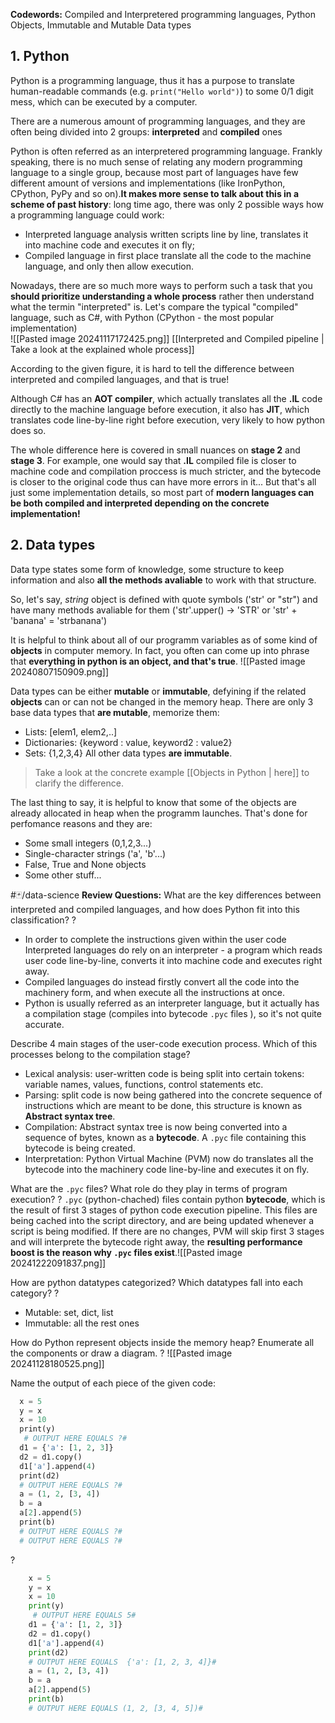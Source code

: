 **Codewords:** Compiled and Interpretered programming languages, Python Objects, Immutable and Mutable Data types

## 1. Python
Python is a programming language, thus it has a purpose to translate human-readable commands (e.g. ```print("Hello world")```) to some 0/1 digit mess, which can be executed by a computer.

There are a numerous amount of programming languages, and they are often being divided into 2 groups: **interpreted** and **compiled** ones

Python is often referred as an interpretered programming language. 
Frankly speaking, there is no much sense of relating any modern programming language to a single group, because most part of languages have few different amount of versions and implementations (like IronPython, CPython, PyPy and so on).**It makes more sense to talk about this in a scheme of past history**: long time ago, there was only 2 possible ways how a programming language could work:
- Interpreted language analysis written scripts line by line, translates it into machine code and executes it on fly;
- Compiled language in first place translate all the code to the machine language, and only then allow execution.

Nowadays, there are so much more ways to perform such a task that you **should prioritize understanding a whole process** rather then understand what the termin "interpreted" is. 
Let's compare the typical "compiled" language, such as C#, with Python (CPython - the most popular implementation) 
<br>
![[Pasted image 20241117172425.png]] [[Interpreted and Compiled pipeline | Take a look at the explained whole process]]

According to the given figure, it is hard to tell the difference between interpreted and compiled languages, and that is true! 

Although C# has an **AOT compiler**, which actually translates all the **.IL** code directly to the machine language before execution, it also has **JIT**, which translates code line-by-line right before execution, very likely to how python does so. 

The whole difference here is covered in small nuances on **stage 2** and **stage 3**. For example, one would say that **.IL** compiled file is closer to machine code and compilation proccess is much stricter, and the bytecode is closer to the original code thus can have more errors in it... 
But that's all just some implementation details, so most part of **modern languages can be both compiled and interpreted depending on the concrete implementation!**


## 2. Data types
Data type states some form of knowledge, some structure to keep information and also **all the methods avaliable** to work with that structure. 

So, let's say, *string* object is defined with quote symbols ('str' or "str") and have many methods avaliable for them ('str'.upper() -> 'STR' or
'str' + 'banana' = 'strbanana')

It is helpful to think about all of our programm variables as of some kind of **objects** in computer memory. In fact, you often can come up into phrase that **everything in python is an object, and that's true**.
![[Pasted image 20240807150909.png]]


Data types can be either **mutable** or **immutable**, defyining if the related **objects** can or can not be changed in the memory heap.
There are only 3 base data types that **are mutable**, memorize them:
- Lists: \[elem1, elem2,..\]
- Dictionaries: \{keyword : value, keyword2 : value2\}
- Sets: {1,2,3,4}
All other data types **are immutable**. 

> Take a look at the concrete example [[Objects in Python | here]] to clarify the difference.

The last thing to say, it is helpful to know that some of the objects are already allocated in heap when the programm launches. That's done for perfomance reasons and they are:
- Some small integers (0,1,2,3...)
- Single-character strings ('a', 'b'...)
- False, True and None objects
- Some other stuff...

#🃏/data-science
**Review Questions:**
What are the key differences between interpreted and compiled languages, and how does Python fit into this classification?
?
- In order to complete the instructions given within the user code Interpreted languages do rely on an interpreter - a program which reads user code line-by-line, converts it into machine code and executes right away.
- Compiled languages do instead firstly convert all the code into the machinery form, and when execute all the instructions at once.
- Python is usually referred as an interpreter language, but it actually has a compilation stage (compiles into bytecode `.pyc` files ), so it's not quite accurate.
<!--SR:!2024-12-29,7,257-->

Describe 4 main stages of the user-code execution process. Which of this processes belong to the compilation stage?
- Lexical analysis: user-written code is being split into certain tokens: variable names, values, functions, control statements etc.
- Parsing: split code is now being gathered into the concrete sequence of instructions which are meant to be done, this structure is known as **Abstract syntax tree**.
- Compilation: Abstract syntax tree is now being converted into a sequence of bytes, known as a **bytecode**. A `.pyc` file containing this bytecode is being created.
- Interpretation: Python Virtual Machine (PVM) now do translates all the bytecode into the machinery code line-by-line and executes it on fly.

What are the `.pyc` files? What role do they play in terms of program execution?
?
`.pyc`  (python-chached) files contain python **bytecode**, which is the result of first 3 stages of python code execution pipeline. This files are being cached into the script directory, and are being updated whenever a script is being modified. If there are no changes, PVM will skip first 3 stages and will interprete the bytecode right away, the **resulting performance boost is the reason why `.pyc` files exist**.![[Pasted image 20241222091837.png]]
<!--SR:!2025-01-18,27,276--> 

How are python datatypes categorized? Which datatypes fall into each category?
?
- Mutable: set, dict, list
- Immutable: all the rest ones
<!--SR:!2025-01-25,34,297-->

How do Python represent objects inside the memory heap? Enumerate all the components or draw a diagram.
?
![[Pasted image 20241128180525.png]]
<!--SR:!2025-01-12,21,277-->

Name the output of each piece of the given code: 
```python  
  x = 5  
  y = x  
  x = 10  
  print(y)  
   # OUTPUT HERE EQUALS ?#  
  d1 = {'a': [1, 2, 3]}  
  d2 = d1.copy()  
  d1['a'].append(4)  
  print(d2)  
  # OUTPUT HERE EQUALS ?#  
  a = (1, 2, [3, 4])  
  b = a  
  a[2].append(5)  
  print(b)  
  # OUTPUT HERE EQUALS ?#  
  # OUTPUT HERE EQUALS ?#  
```
?
```python
	x = 5
	y = x
	x = 10
	print(y)
	 # OUTPUT HERE EQUALS 5#
	d1 = {'a': [1, 2, 3]}
	d2 = d1.copy()
	d1['a'].append(4)
	print(d2)
	# OUTPUT HERE EQUALS  {'a': [1, 2, 3, 4]}#
	a = (1, 2, [3, 4])
	b = a
	a[2].append(5)
	print(b)
	# OUTPUT HERE EQUALS (1, 2, [3, 4, 5])#
```
<!--SR:!2025-04-10,176,310-->